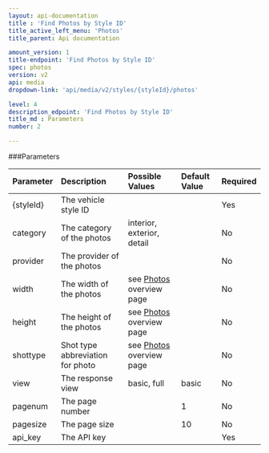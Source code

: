 ```yaml
---
layout: api-documentation
title : 'Find Photos by Style ID'
title_active_left_menu: 'Photos'
title_parent: Api documentation

amount_version: 1
title-endpoint: 'Find Photos by Style ID'
spec: photos
version: v2
api: media
dropdown-link: 'api/media/v2/styles/{styleId}/photos'

level: 4
description_edpoint: 'Find Photos by Style ID'
title_md : Parameters
number: 2

---
```



###Parameters

| Parameter     | Description                           | Possible Values                                                 | Default Value | Required |
|:--------------|:--------------------------------------|:----------------------------------------------------------------|:------------- |:-------- |
| {styleId}     | The vehicle style ID                  |                                                                 |               | Yes      |
| category      | The category of the photos            | interior, exterior, detail                                      |               | No       |
| provider      | The provider of the photos            |                                                                 |               | No       |
| width         | The width of the photos               | see [Photos](/api-documentation/media/photos/v2/) overview page |               | No       |
| height        | The height of the photos              | see [Photos](/api-documentation/media/photos/v2/) overview page |               | No       |
| shottype      | Shot type abbreviation for photo      | see [Photos](/api-documentation/media/photos/v2/) overview page |               | No       |
| view          | The response view                     | basic, full                                                     | basic         | No       |
| pagenum       | The page number                       |                                                                 | 1             | No       |
| pagesize      | The page size                         |                                                                 | 10            | No       |
| api_key       | The API key                           |                                                                 |               | Yes      |


